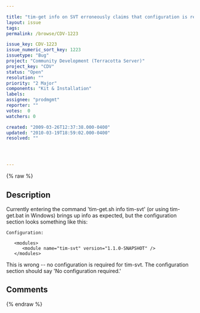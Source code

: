 ```yaml
---

title: "tim-get info on SVT erroneously claims that configuration is required"
layout: issue
tags: 
permalink: /browse/CDV-1223

issue_key: CDV-1223
issue_numeric_sort_key: 1223
issuetype: "Bug"
project: "Community Development (Terracotta Server)"
project_key: "CDV"
status: "Open"
resolution: ""
priority: "2 Major"
components: "Kit & Installation"
labels: 
assignee: "prodmgmt"
reporter: ""
votes:  0
watchers: 0

created: "2009-03-26T12:37:38.000-0400"
updated: "2010-03-19T18:59:02.000-0400"
resolved: ""




---
```


{% raw %}

## Description

<div markdown="1" class="description">

Currently entering the command 'tim-get.sh info tim-svt' (or using tim-get.bat in Windows) brings up info as expected, but the configuration section looks something like this:

    Configuration:

       <modules>
          <module name="tim-svt" version="1.1.0-SNAPSHOT" />
       </modules>

This is wrong -- no configuration is required for tim-svt. The configuration section should say 'No configuration required.'



</div>

## Comments



{% endraw %}

